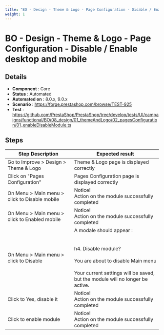 ```yaml
---
title: "BO - Design - Theme & Logo - Page Configuration - Disable / Enable desktop and mobile"
weight: 1
---
```


# BO - Design - Theme & Logo - Page Configuration - Disable / Enable desktop and mobile
## Details
* **Component** : Core
* **Status** : Automated
* **Automated on** : 8.0.x, 9.0.x
* **Scenario** : https://forge.prestashop.com/browse/TEST-925
* **Test** : https://github.com/PrestaShop/PrestaShop/tree/develop/tests/UI/campaigns/functional/BO/08_design/01_themeAndLogo/02_pagesConfiguration/01_enableDisableModule.ts

## Steps
| Step Description | Expected result |
| ----- | ----- |
| Go to Improve > Design > Theme & Logo | Theme & Logo page is displayed correctly |
| Click on "Pages Configuration" | Pages Configuration page is displayed correctly |
| On Menu > Main menu > click to Disable mobile | Notice!<br>Action on the module successfully completed |
| On Menu > Main menu > click to Enabled mobile | Notice!<br>Action on the module successfully completed |
| On Menu > Main menu > click to Disable | A modale should appear :<br><br> <br>h4. Disable module?<br><br>You are about to disable Main menu<br><br>Your current settings will be saved, but the module will no longer be active. |
| Click to Yes, disable it | Notice!<br>Action on the module successfully completed |
| Click to enable module | Notice!<br>Action on the module successfully completed |